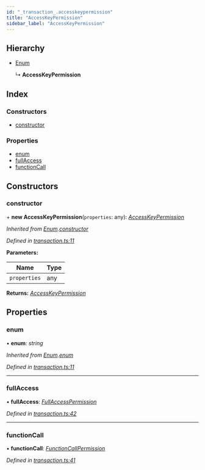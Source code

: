 ```yaml
---
id: "_transaction_.accesskeypermission"
title: "AccessKeyPermission"
sidebar_label: "AccessKeyPermission"
---
```


## Hierarchy

* [Enum](_transaction_.enum.md)

  ↳ **AccessKeyPermission**

## Index

### Constructors

* [constructor](_transaction_.accesskeypermission.md#constructor)

### Properties

* [enum](_transaction_.accesskeypermission.md#enum)
* [fullAccess](_transaction_.accesskeypermission.md#fullaccess)
* [functionCall](_transaction_.accesskeypermission.md#functioncall)

## Constructors

###  constructor

\+ **new AccessKeyPermission**(`properties`: any): *[AccessKeyPermission](_transaction_.accesskeypermission.md)*

*Inherited from [Enum](_transaction_.enum.md).[constructor](_transaction_.enum.md#constructor)*

*Defined in [transaction.ts:11](https://github.com/nearprotocol/nearlib/blob/12d9667/src.ts/transaction.ts#L11)*

**Parameters:**

Name | Type |
------ | ------ |
`properties` | any |

**Returns:** *[AccessKeyPermission](_transaction_.accesskeypermission.md)*

## Properties

###  enum

• **enum**: *string*

*Inherited from [Enum](_transaction_.enum.md).[enum](_transaction_.enum.md#enum)*

*Defined in [transaction.ts:11](https://github.com/nearprotocol/nearlib/blob/12d9667/src.ts/transaction.ts#L11)*

___

###  fullAccess

• **fullAccess**: *[FullAccessPermission](_transaction_.fullaccesspermission.md)*

*Defined in [transaction.ts:42](https://github.com/nearprotocol/nearlib/blob/12d9667/src.ts/transaction.ts#L42)*

___

###  functionCall

• **functionCall**: *[FunctionCallPermission](_transaction_.functioncallpermission.md)*

*Defined in [transaction.ts:41](https://github.com/nearprotocol/nearlib/blob/12d9667/src.ts/transaction.ts#L41)*